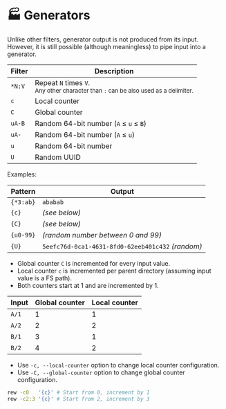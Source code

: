 # 🏭 Generators

Unlike other filters, generator output is not produced from its input.
However, it is still possible (although meaningless) to pipe input into a generator.

| Filter | Description                            |
| ------ | -------------------------------------- |
| `*N:V` | Repeat `N` times `V`.<br><small>Any other character than `:` can be also used as a delimiter.</small> |
| `c`    | Local counter                          |
| `C`    | Global counter                         |
| `uA-B` | Random 64-bit number (`A` ≤ `u` ≤ `B`) |
| `uA-`  | Random 64-bit number (`A` ≤ `u`)       |
| `u`    | Random 64-bit number                   |
| `U`    | Random UUID                            |

Examples:

| Pattern   | Output                                            |
| --------- | ------------------------------------------------- |
| `{*3:ab}` | `ababab`                                          |
| `{c}`     | *(see below)*                                     |
| `{C}`     | *(see below)*                                     |
| `{u0-99}` | *(random number between 0 and 99)*                |
| `{U}`     | `5eefc76d-0ca1-4631-8fd0-62eeb401c432` *(random)* |

- Global counter `C` is incremented for every input value.
- Local counter `c` is incremented per parent directory (assuming input value is a FS path).
- Both counters start at 1 and are incremented by 1.

| Input | Global counter | Local counter |
| ----- | -------------- | ------------- |
| `A/1` | 1              | 1             |
| `A/2` | 2              | 2             |
| `B/1` | 3              | 1             |
| `B/2` | 4              | 2             |

- Use `-c, --local-counter` option to change local counter configuration.
- Use `-C, --global-counter` option to change global counter configuration.

```bash
rew -c0   '{c}' # Start from 0, increment by 1
rew -c2:3 '{c}' # Start from 2, increment by 3
```
